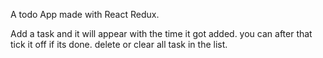 A todo App made with React Redux.

Add a task and it will appear with the time it got added. you can after that tick it off if its done. delete or clear all task in the list. 
